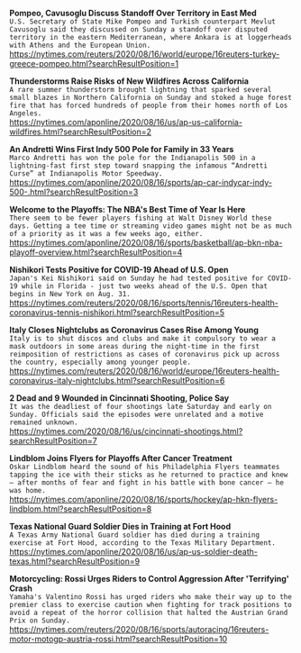 **Pompeo, Cavusoglu Discuss Standoff Over Territory in East Med**\
`U.S. Secretary of State Mike Pompeo and Turkish counterpart Mevlut Cavusoglu said they discussed on Sunday a standoff over disputed territory in the eastern Mediterranean, where Ankara is at loggerheads with Athens and the European Union.`\
https://nytimes.com/reuters/2020/08/16/world/europe/16reuters-turkey-greece-pompeo.html?searchResultPosition=1

**Thunderstorms Raise Risks of New Wildfires Across California**\
`A rare summer thunderstorm brought lightning that sparked several small blazes in Northern California on Sunday and stoked a huge forest fire that has forced hundreds of people from their homes north of Los Angeles. `\
https://nytimes.com/aponline/2020/08/16/us/ap-us-california-wildfires.html?searchResultPosition=2

**An Andretti Wins First Indy 500 Pole for Family in 33 Years**\
`Marco Andretti has won the pole for the Indianapolis 500 in a lightning-fast first step toward snapping the infamous “Andretti Curse” at Indianapolis Motor Speedway.`\
https://nytimes.com/aponline/2020/08/16/sports/ap-car-indycar-indy-500-.html?searchResultPosition=3

**Welcome to the Playoffs: The NBA's Best Time of Year Is Here**\
`There seem to be fewer players fishing at Walt Disney World these days. Getting a tee time or streaming video games might not be as much of a priority as it was a few weeks ago, either.`\
https://nytimes.com/aponline/2020/08/16/sports/basketball/ap-bkn-nba-playoff-overview.html?searchResultPosition=4

**Nishikori Tests Positive for COVID-19 Ahead of U.S. Open**\
`Japan's Kei Nishikori said on Sunday he had tested positive for COVID-19 while in Florida - just two weeks ahead of the U.S. Open that begins in New York on Aug. 31.`\
https://nytimes.com/reuters/2020/08/16/sports/tennis/16reuters-health-coronavirus-tennis-nishikori.html?searchResultPosition=5

**Italy Closes Nightclubs as Coronavirus Cases Rise Among Young**\
`Italy is to shut discos and clubs and make it compulsory to wear a mask outdoors in some areas during the night-time in the first reimposition of restrictions as cases of coronavirus pick up across the country, especially among younger people.`\
https://nytimes.com/reuters/2020/08/16/world/europe/16reuters-health-coronavirus-italy-nightclubs.html?searchResultPosition=6

**2 Dead and 9 Wounded in Cincinnati Shooting, Police Say**\
`It was the deadliest of four shootings late Saturday and early on Sunday. Officials said the episodes were unrelated and a motive remained unknown.`\
https://nytimes.com/2020/08/16/us/cincinnati-shootings.html?searchResultPosition=7

**Lindblom Joins Flyers for Playoffs After Cancer Treatment**\
`Oskar Lindblom heard the sound of his Philadelphia Flyers teammates tapping the ice with their sticks as he returned to practice and knew — after months of fear and fight in his battle with bone cancer — he was home.`\
https://nytimes.com/aponline/2020/08/16/sports/hockey/ap-hkn-flyers-lindblom.html?searchResultPosition=8

**Texas National Guard Soldier Dies in Training at Fort Hood**\
`A Texas Army National Guard soldier has died during a training exercise at Fort Hood, according to the Texas Military Department. `\
https://nytimes.com/aponline/2020/08/16/us/ap-us-soldier-death-texas.html?searchResultPosition=9

**Motorcycling: Rossi Urges Riders to Control Aggression After 'Terrifying' Crash**\
`Yamaha's Valentino Rossi has urged riders who make their way up to the premier class to exercise caution when fighting for track positions to avoid a repeat of the horror collision that halted the Austrian Grand Prix on Sunday.`\
https://nytimes.com/reuters/2020/08/16/sports/autoracing/16reuters-motor-motogp-austria-rossi.html?searchResultPosition=10

